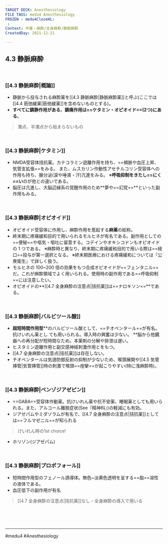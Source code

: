 ```yaml
---
TARGET DECK: Anesthesiology
FILE TAGS: medu4 Anesthesiology
FROZEN - medu4ClozeHL:
 : 
Context: 中毒・麻酔/全身麻酔/静脈麻酔
CreatedDay: 2021-12-21

---
```


## 4.3 静脈麻酔

<br>

### [[4.3 静脈麻酔|概論]]
* 静脈から投与される麻酔薬を[[4.3 静脈麻酔|静脈麻酔薬]]と呼ぶ(ここでは[[4.4 筋弛緩薬|筋弛緩薬]]を含めないものとする)。
* **すべてに鎮静作用がある**。**鎮痛作用は==ケタミン・オピオイド==(2つ)にある**。
>濁点、半濁点から始まらないもの
<!--ID: 1640094205959-->



<br>

### [[4.3 静脈麻酔|ケタミン]]
* NMDA受容体拮抗薬。カテコラミン遊離作用を持ち、==頻脈や血圧上昇、気管支拡張==をみる。 また、ムスカリン作動性アセチルコリン受容体への作用も持ち、腺分泌(涙や唾液・汗)亢進をみる。
※**呼吸抑制をきたし==にく==い**のが他との違いである。
* 脳圧は亢進し、大脳辺縁系の覚醒作用のため**夢や==幻覚==**といった副作用もみる。
<!--ID: 1640094205965-->



<br>

### [[4.3 静脈麻酔|オピオイド]]
* オピオイド受容体に作用し、麻酔作用を惹起する**麻薬**の総称。 
* 終末期に疼痛緩和目的で用いられるモルヒネが有名である。副作用としての==便秘==や嘔気・嘔吐に留意する。コデインやオキシコドンもオピオイドの 1 つである。 
※麻酔時と異なり、終末期に疼痛緩和目的で用いる際は==経口==投与が第一選択となる。
※終末期医療における疼痛緩和については『公衆衛生』で詳しく扱う。
* モルヒネの 100~200 倍の効果をもつ合成オピオイドが==フェンタニル==だ。これが麻酔領域でよく用いられる。使用時の副作用である==呼吸抑制==には注意したい。
* オピオイドの**[[4.7 全身麻酔の注意点|拮抗薬]]は==ナロキソン==**である。
<!--ID: 1640094205972-->



<br>

### [[4.3 静脈麻酔|バルビツール酸]]
* **超短時間作用型**\*\*のバルビツール酸として、==チオペンタール==が有名。抗けいれん薬とし ても用いられる。導入時の興奮は少ない。
\*\*脳から他臓器への再分配が短時間なため。本薬剤の分解や排泄は遅い。
* ヒスタミン遊離作用と副交感神経刺激作用とをもつ。
* [[4.7 全身麻酔の注意点|拮抗薬]]は存在しない。
* チオペンタールは気道防御反射の抑制が少ないため、喉頭展開や[[4.5 気管挿管|気管挿管]]時の刺激で喉頭==痙攣==が起こりやすい(特に浅麻酔時)。
<!--ID: 1640094205978-->


<br>

### [[4.3 静脈麻酔|ベンゾジアゼピン]]
* ==GABA==受容体作動薬。抗けいれん薬や抗不安薬、睡眠薬としても用いられる。また、アルコール離脱症状(See『精神科』)の軽減にも有効。
* ジアゼパムやミダゾラムが有名で、[[4.7 全身麻酔の注意点|拮抗薬]]としては==フルマゼニル==が知られる
>けいれん時の1st choice!
<!--ID: 1640094205985-->

* ホリゾン(ジアゼパム)

<br>

### [[4.3 静脈麻酔|プロポフォール]]
* 短時間作用型のフェノール誘導体。無色~淡黄色透明を呈する==脂==溶性の液体である。
* 血圧低下の副作用が有名
>[[4.7 全身麻酔の注意点|拮抗薬]]なし・全身麻酔の導入で用いる
<!--ID: 1640094205991-->




<br><br><br>

---
#medu4 #Anesthesiology 
